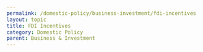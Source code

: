 ```yaml
---
permalink: /domestic-policy/business-investment/fdi-incentives
layout: topic
title: FDI Incentives
category: Domestic Policy
parent: Business & Investment
---
```

